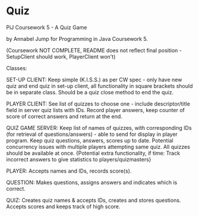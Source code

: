 # Quiz
PiJ Coursework 5 - A Quiz Game

by Annabel Jump for Programming in Java Coursework 5.

(Coursework NOT COMPLETE, README does not reflect final position - SetupClient should work, PlayerClient won't)

Classes:

SET-UP CLIENT:
	Keep simple (K.I.S.S.) as per CW spec - only have new quiz and end quiz in set-up client, all functionality in square brackets should be in separate class.
    Should be a quiz close method to end the quiz.
  
PLAYER CLIENT:
  See list of quizzes to choose one - include descriptor/title field in server quiz lists with IDs.
  Record player answers, keep counter of score of correct answers and return at the end.
  
QUIZ GAME SERVER:
  Keep list of names of quizzes, with corresponding IDs (for retrieval of questions/answers) - able to send for display in player program.
  Keep quiz questions, answers, scores up to date.
  Potential concurrency issues with multiple players attempting same quiz.
  All quizzes should be available at once.
  {Potential extra functionality, if time: Track incorrect answers to give statistics to players/quizmasters}
  
PLAYER:
	Accepts names and IDs, records score(s).

QUESTION:
	Makes questions, assigns answers and indicates which is correct.
	
QUIZ:
	Creates quiz names & accepts IDs, creates and stores questions.
	Accepts scores and keeps track of high score.
